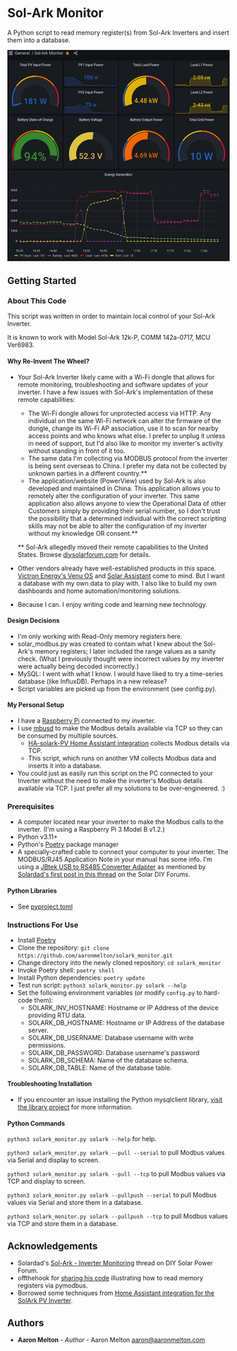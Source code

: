 # Sol-Ark Monitor

A Python script to read memory register(s) from Sol-Ark Inverters and insert them into a database.

![Sol-Ark Dashboard](solark_dashboard.png)

## Getting Started

### About This Code
This script was written in order to maintain local control of your Sol-Ark Inverter.

It is known to work with Model Sol-Ark 12k-P, COMM 142a-0717, MCU Ver6983.

#### Why Re-Invent The Wheel?
* Your Sol-Ark Inverter likely came with a Wi-Fi dongle that allows for remote
  monitoring, troubleshooting and software updates of your inverter.  I have a
  few issues with Sol-Ark's implementation of these remote capabilities:
  - The Wi-Fi dongle allows for unprotected access via HTTP.  Any individual on
    the same Wi-Fi network can alter the firmware of the dongle, change its Wi-Fi
    AP association, use it to scan for nearby access points and who knows what
    else.  I prefer to unplug it unless in need of support, but I'd also like to
    monitor my inverter's activity without standing in front of it too.
  - The same data I'm collecting via MODBUS protocol from the inverter is being
    sent overseas to China.  I prefer my data not be collected by unknown parties
    in a different country.**
  - The application/website (PowerView) used by Sol-Ark is also developed and
    maintained in China.  This application allows you to remotely alter the
    configuration of your inverter.  This same application also allows anyone
    to view the Operational Data of other Customers simply by providing their
    serial number, so I don't trust the possibility that a determined individual
    with the correct scripting skills may not be able to alter the configuration
    of my inverter without my knowledge OR consent.**
  
  ** Sol-Ark allegedly moved their remote capabilities to the United States. Browse [diysolarforum.com](https://diysolarforum.com/) for details.
* Other vendors already have well-established products in this space.
  [Victron Energy's Venu OS](https://github.com/victronenergy/venus) and [Solar Assistant](https://solar-assistant.io/) come to mind.
  But I want a database with my own data to play with.  I also like to build
  my own dashboards and home automation/monitoring solutions.
* Because I can.  I enjoy writing code and learning new technology.

#### Design Decisions
* I'm only working with Read-Only memory registers here.
* solar_modbus.py was created to contain what I knew about the Sol-Ark's memory
  registers; I later included the range values as a sanity check.  (What I
  previously thought were incorrect values by my inverter were actually being
  decoded incorrectly.)
* MySQL: I went with what I know.  I would have liked to try a time-series
  database (like InfluxDB).  Perhaps in a new release?
* Script variables are picked up from the environment (see config.py).

#### My Personal Setup
* I have a [Raspberry Pi](https://www.raspberrypi.org/) connected to my inverter.
* I use [mbusd](https://github.com/3cky/mbusd) to make the Modbus details available 
  via TCP so they can be consumed by multiple sources.
  * [HA-solark-PV Home Assistant integration](https://github.com/pbix/HA-solark-PV) collects Modbus details via TCP.
  * This script, which runs on another VM collects Modbus data and inserts it into a database.
* You could just as easily run this script on the PC connected to your Inverter
  without the need to make the inverter's Modbus details available via TCP.  I
  just prefer all my solutions to be over-engineered. :) 

### Prerequisites
* A computer located near your inverter to make the Modbus calls to the
  inverter.  (I'm using a Raspberry Pi 3 Model B v1.2.)
* Python v3.11+
* Python's [Poetry](https://python-poetry.org/) package manager
* A specially-crafted cable to connect your computer to your inverter.  The
  MODBUS/RJ45 Application Note in your manual has some info.  I'm using a
  [JBtek USB to RS485 Converter Adapter](https://www.amazon.com/gp/product/B00NKAJGZM/ref=ppx_yo_dt_b_asin_title_o06_s00?ie=UTF8&psc=1) 
  as mentioned by [Solardad's first post in this thread](https://diysolarforum.com/threads/sol-ark-inverter-monitoring.23717/#post-279953) on the Solar DIY Forums.

#### Python Libraries
* See [pyproject.toml](pyproject.toml)

### Instructions For Use
* Install [Poetry](https://python-poetry.org/docs/#installing-with-the-official-installer)
* Clone the repository: `git clone https://github.com/aaronmelton/solark_monitor.git`
* Change directory into the newly cloned repository: `cd solark_monitor`
* Invoke Poetry shell: `poetry shell`
* Install Python dependencies: `poetry update`
* Test run script: `python3 solark_monitor.py solark --help`
* Set the following environment variables (or modify `config.py` to hard-code them):
  * SOLARK_INV_HOSTNAME: Hostname or IP Address of the device providing RTU data.
  * SOLARK_DB_HOSTNAME: Hostname or IP Address of the database server.
  * SOLARK_DB_USERNAME: Database username with write permissions.
  * SOLARK_DB_PASSWORD: Database username's password
  * SOLARK_DB_SCHEMA: Name of the database schema.
  * SOLARK_DB_TABLE: Name of the database table.

#### Troubleshooting Installation
* If you encounter an issue installing the Python mysqlclient library, [visit the library project](https://pypi.org/project/mysqlclient/) for more information.

#### Python Commands
`python3 solark_monitor.py solark --help` for help.

`python3 solark_monitor.py solark --pull --serial` to pull Modbus values via Serial and display to screen.

`python3 solark_monitor.py solark --pull --tcp` to pull Modbus values via TCP and display to screen.

`python3 solark_monitor.py solark --pullpush --serial` to pull Modbus values via Serial and store them in a database.

`python3 solark_monitor.py solark --pullpush --tcp` to pull Modbus values via TCP and store them in a database.

## Acknowledgements
* Solardad's [Sol-Ark - Inverter Monitoring](https://diysolarforum.com/threads/sol-ark-inverter-monitoring.23717/) thread on DIY Solar Power Forum.
* offthehook for [sharing his code](https://diysolarforum.com/threads/sol-ark-inverter-monitoring.23717/post-299534) illustrating how to read memory registers via pymodbus.
* Borrowed some techniques from [Home Assistant integration for the SolArk PV Inverter](https://github.com/pbix/HA-solark-PV).

## Authors
* **Aaron Melton** - *Author* - Aaron Melton <aaron@aaronmelton.com>
